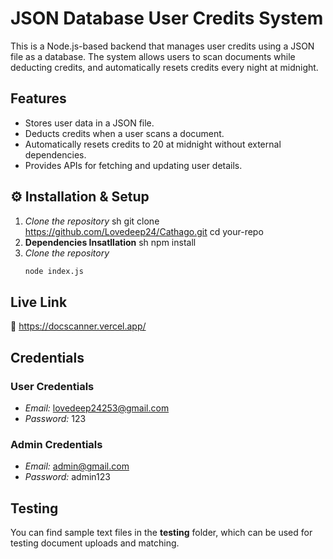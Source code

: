 # JSON Database User Credits System

This is a Node.js-based backend that manages user credits using a JSON file as a database. The system allows users to scan documents while deducting credits, and automatically resets credits every night at midnight.

## Features
- Stores user data in a JSON file.
- Deducts credits when a user scans a document.
- Automatically resets credits to 20 at midnight without external dependencies.
- Provides APIs for fetching and updating user details.

## ⚙ Installation & Setup
1. *Clone the repository*
   sh
   git clone https://github.com/Lovedeep24/Cathago.git
   cd your-repo
2. **Dependencies Insatllation**
   sh
   npm install
3. *Clone the repository*
   ```sh
   node index.js

## Live Link  
🔗 https://docscanner.vercel.app/

## Credentials  

### User Credentials  
- *Email:* lovedeep24253@gmail.com  
- *Password:* 123  

### Admin Credentials  
- *Email:* admin@gmail.com  
- *Password:* admin123  

## Testing  
You can find sample text files in the **testing** folder, which can be used for testing document uploads and matching.
